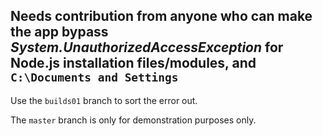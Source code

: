 ## Needs contribution from anyone who can make the app bypass *System.UnauthorizedAccessException* for Node.js installation files/modules, and `C:\Documents and Settings`

Use the `builds01` branch to sort the error out.

The `master` branch is only for demonstration purposes only.
